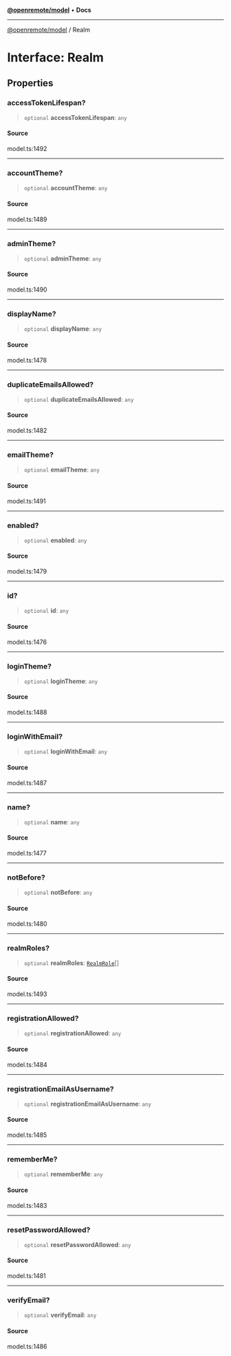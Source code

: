 [**@openremote/model**](../README.md) • **Docs**

***

[@openremote/model](../globals.md) / Realm

# Interface: Realm

## Properties

### accessTokenLifespan?

> `optional` **accessTokenLifespan**: `any`

#### Source

model.ts:1492

***

### accountTheme?

> `optional` **accountTheme**: `any`

#### Source

model.ts:1489

***

### adminTheme?

> `optional` **adminTheme**: `any`

#### Source

model.ts:1490

***

### displayName?

> `optional` **displayName**: `any`

#### Source

model.ts:1478

***

### duplicateEmailsAllowed?

> `optional` **duplicateEmailsAllowed**: `any`

#### Source

model.ts:1482

***

### emailTheme?

> `optional` **emailTheme**: `any`

#### Source

model.ts:1491

***

### enabled?

> `optional` **enabled**: `any`

#### Source

model.ts:1479

***

### id?

> `optional` **id**: `any`

#### Source

model.ts:1476

***

### loginTheme?

> `optional` **loginTheme**: `any`

#### Source

model.ts:1488

***

### loginWithEmail?

> `optional` **loginWithEmail**: `any`

#### Source

model.ts:1487

***

### name?

> `optional` **name**: `any`

#### Source

model.ts:1477

***

### notBefore?

> `optional` **notBefore**: `any`

#### Source

model.ts:1480

***

### realmRoles?

> `optional` **realmRoles**: [`RealmRole`](RealmRole.md)[]

#### Source

model.ts:1493

***

### registrationAllowed?

> `optional` **registrationAllowed**: `any`

#### Source

model.ts:1484

***

### registrationEmailAsUsername?

> `optional` **registrationEmailAsUsername**: `any`

#### Source

model.ts:1485

***

### rememberMe?

> `optional` **rememberMe**: `any`

#### Source

model.ts:1483

***

### resetPasswordAllowed?

> `optional` **resetPasswordAllowed**: `any`

#### Source

model.ts:1481

***

### verifyEmail?

> `optional` **verifyEmail**: `any`

#### Source

model.ts:1486
